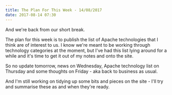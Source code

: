 ```yaml
---
title: The Plan For This Week - 14/08/2017
date: 2017-08-14 07:30
---
```

And we're back from our short break.

The plan for this week is to publish the list of Apache technologies that I think are of interest to us.  I know we're meant to be working through technology categories at the moment, but I've had this list lying around for a while and it's time to get it out of my notes and onto the site.

So no update tomorrow, news on Wednesday, Apache technology list on Thursday and some thoughts on Friday - aka back to business as usual.

And I'm still working on tidying up some bits and pieces on the site - I'll try and summarise these as and when they're ready.